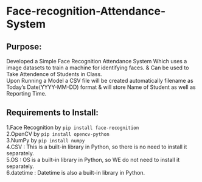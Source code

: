 # Face-recognition-Attendance-System
## Purpose:
Developed a Simple Face Recognition Attendance System Which uses a image datasets to train a machine for identifying faces. & Can be used to Take Attendence of Students in Class.<br>
Upon Running a Model a CSV file will be created automatically filename as Today’s Date(YYYY-MM-DD) format & will store Name of Student as well as Reporting Time.

## Requirements to Install:
1.Face Recognition by ``pip install face-recognition`` <br>
2.OpenCV by ``pip install opencv-python`` <br>
3.NumPy by ``pip install numpy`` <br>
4.CSV : This is a built-in library in Python, so there is no need to install it separately. <br>
5.OS : OS is a built-in library in Python, so WE do not need to install it separately. <br>
6.datetime : Datetime is also a built-in library in Python.
